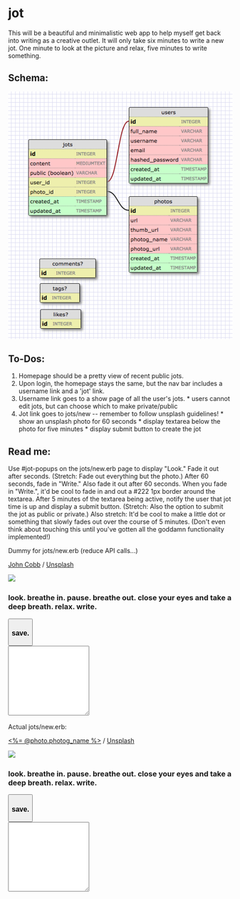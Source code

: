 # jot
This will be a beautiful and minimalistic web app to help myself get back into
writing as a creative outlet. It will only take six minutes to write a new jot.
One minute to look at the picture and relax, five minutes to write something.

## Schema:
![jot Schema](./jot_schema.png)

## To-Dos:
  1. Homepage should be a pretty view of recent public jots.
  2. Upon login, the homepage stays the same, but the nav bar includes a username link and a 'jot' link.
  3. Username link goes to a show page of all the user's jots.
    * users cannot edit jots, but can choose which to make private/public
  4. Jot link goes to jots/new -- remember to follow unsplash guidelines!
    * show an unsplash photo for 60 seconds
    * display textarea below the photo for five minutes
    * display submit button to create the jot

## Read me:
Use #jot-popups on the jots/new.erb page to display "Look."
Fade it out after seconds. (Stretch: Fade out everything but the photo.)
After 60 seconds, fade in "Write." Also fade it out after 60 seconds.
When you fade in "Write.", it'd be cool to fade in and out a #222 1px
border around the textarea.
After 5 minutes of the textarea being active, notify the user that jot
time is up and display a submit button. (Stretch: Also the option to
submit the jot as public or private.)
Also stretch: It'd be cool to make a little dot or something that slowly
fades out over the course of 5 minutes. (Don't even think about touching
this until you've gotten all the goddamn functionality implemented!)



Dummy for jots/new.erb (reduce API calls...)

  <div class="container">
   <div class="new-container">
    <p id="disappearable" class="right photog-attribution"><a href="https://unsplash.com/@johncobb">John Cobb</a> / <a href="https://unsplash.com/">Unsplash</a></p>
    <img class="unsplashed" src="https://images.unsplash.com/photo-1428542170253-0d2f063e92c2?ixlib=rb-0.3.5&q=80&fm=jpg&crop=entropy&cs=tinysrgb&w=1080&fit=max&s=433878ac7cefa63381b5bd0d265e0040">
  </div>

  <div id="jot-popups" class="jot-block">
    <h3 id="prompts">
        <span id="look">look.</span>
        <span id="inhale">breathe in.</span>
        <span id="pause">pause.</span>
        <span id="exhale">breathe out.</span>
        <span id="do-magic">close your eyes and take a deep breath.</span>
        <span id="write">relax. write.</span>
   </h3>
  </div>

  <div class="new-container">
    <form id="jot-form"  action="/jots" method="post">
      <button id="save" type="submit"><h3>save.</h3></button>
      <div id="textarea-holder">
        <div id="textarea-border">
          <textarea class="unsplashed" rows="10" name="content"></textarea>
        </div>
      </div>
    </form>
  </div>
</div>


Actual jots/new.erb:

<div class="container">
   <div class="new-container">
    <p class="right photog-attribution"><a href="<%= @photo.photog_url %>"><%= @photo.photog_name %></a> / <a href="https://unsplash.com/">Unsplash</a></p>
    <img class="unsplashed" src="<%= @photo.url %>">
  </div>

  <div id="jot-popups" class="jot-block">
    <h3 id="prompts">
        <span id="look">look.</span>
        <span id="inhale">breathe in.</span>
        <span id="pause">pause.</span>
        <span id="exhale">breathe out.</span>
        <span id="do-magic">close your eyes and take a deep breath.</span>
        <span id="write">relax. write.</span>
    </h3>
  </div>

  <div class="new-container">
    <form id="jot-form"  action="/jots" method="post">
      <button id="save" type="submit"><h3>save.</h3></button>
        <input type="hidden" name="photo" value="<%= @photo.id %>">
        <div id="textarea-holder">
          <div id="textarea-border">
            <textarea class="unsplashed" rows="10" name="content"></textarea>
          </div>
        </div>
    </form>
  </div>
</div>